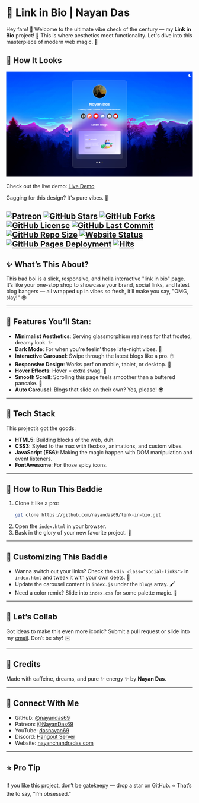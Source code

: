 # 🔗 Link in Bio | Nayan Das

Hey fam! 👋 Welcome to the ultimate vibe check of the century — my **Link in Bio** project! 🎉 This is where aesthetics meet functionality. Let's dive into this masterpiece of modern web magic. 🚀

## 🎨 How It Looks

![Preview Image](images/preview.png)

Check out the live demo: [Live Demo](https://socialportal.nayanchandradas.com)

Gagging for this design? It's pure vibes. 🌟

[![Patreon](https://img.shields.io/badge/Support-Patreon-red)](https://patreon.com/NayanDas69)
[![GitHub Stars](https://img.shields.io/github/stars/nayandas69/link-in-bio?style=social)](https://github.com/nayandas69/link-in-bio/stargazers)
[![GitHub Forks](https://img.shields.io/github/forks/nayandas69/link-in-bio?style=social)](https://github.com/nayandas69/link-in-bio/network/members)
[![GitHub License](https://img.shields.io/github/license/nayandas69/link-in-bio)](https://github.com/nayandas69/link-in-bio/blob/main/LICENSE)
[![GitHub Last Commit](https://img.shields.io/github/last-commit/nayandas69/link-in-bio)](https://github.com/nayandas69/link-in-bio/commits)
[![GitHub Repo Size](https://img.shields.io/github/repo-size/nayandas69/link-in-bio)](https://github.com/nayandas69/link-in-bio)
[![Website Status](https://img.shields.io/website?url=https%3A%2F%2Fnayanchandradas.com)](https://nayanchandradas.com)
[![GitHub Pages Deployment](https://img.shields.io/github/deployments/nayandas69/link-in-bio/github-pages)](https://github.com/nayandas69/link-in-bio/deployments)
[![Hits](https://hits.sh/github.com/nayandas69/link-in-bio.svg?style=flat-square&label=Visitors&color=blue&logo=github)](https://github.com/nayandas69/link-in-bio)
---

## ✨ What’s This About?

This bad boi is a slick, responsive, and hella interactive "link in bio" page. It’s like your one-stop shop to showcase your brand, social links, and latest blog bangers — all wrapped up in vibes so fresh, it’ll make you say, "OMG, slay!" 😍

---

## 💾 Features You’ll Stan:

- **Minimalist Aesthetics**: Serving glassmorphism realness for that frosted, dreamy look. ✨
- **Dark Mode**: For when you’re feelin’ those late-night vibes. 🌙
- **Interactive Carousel**: Swipe through the latest blogs like a pro. 🖱️
- **Responsive Design**: Works perf on mobile, tablet, or desktop. 🔧
- **Hover Effects**: Hover = extra swag. 💅
- **Smooth Scroll**: Scrolling this page feels smoother than a buttered pancake. 🥞
- **Auto Carousel**: Blogs that slide on their own? Yes, please! 😎

---

## 🚀 Tech Stack

This project’s got the goods:

- **HTML5**: Building blocks of the web, duh.
- **CSS3**: Styled to the max with flexbox, animations, and custom vibes.
- **JavaScript (ES6)**: Making the magic happen with DOM manipulation and event listeners.
- **FontAwesome**: For those spicy icons.

---

## 🔧 How to Run This Baddie

1. Clone it like a pro:
   ```bash
   git clone https://github.com/nayandas69/link-in-bio.git
   ```
2. Open the `index.html` in your browser.
3. Bask in the glory of your new favorite project. 🙌

---

## 🌈 Customizing This Baddie

- Wanna switch out your links? Check the `<div class="social-links">` in `index.html` and tweak it with your own deets. 💼
- Update the carousel content in `index.js` under the `blogs` array. 🖌️
- Need a color remix? Slide into `index.css` for some palette magic. 🎨

---

## 🤝 Let’s Collab

Got ideas to make this even more iconic? Submit a pull request or slide into my [email](mailto:nayanchandradas@hotmail.com). Don’t be shy! ✉️

---

## 🖤 Credits

Made with caffeine, dreams, and pure ✨ energy ✨ by **Nayan Das**.

---

## 📲 Connect With Me

- GitHub: [@nayandas69](https://github.com/nayandas69)
- Patreon: [@NayanDas69](https://patreon.com/NayanDas69)
- YouTube: [dasnayan69](https://youtube.com/@dasnayan69)
- Discord: [Hangout Server](https://discord.gg/skHyssu)
- Website: [nayanchandradas.com](https://nayanchandradas.com)

---

## ⭐ Pro Tip

If you like this project, don’t be gatekeepy — drop a star on GitHub. ⭐ That’s the to say, “I’m obsessed.”

